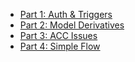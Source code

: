 * [Part 1: Auth & Triggers](part1-auth-triggers/index.md)
* [Part 2: Model Derivatives](part2-model-derivative/index.md)
* [Part 3: ACC Issues](part3-acc-issues/index.md)
* [Part 4: Simple Flow](part4-simple-flow/index.md)